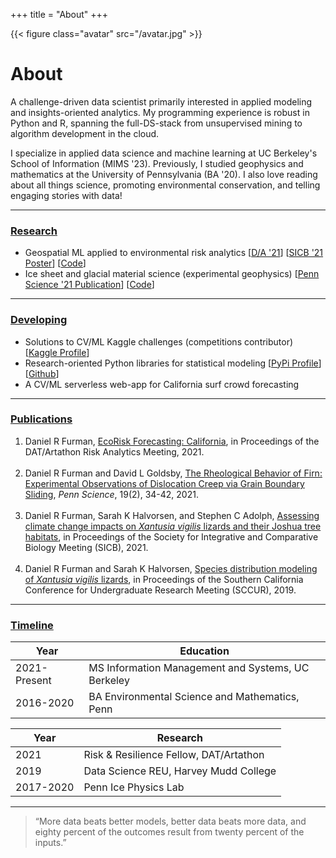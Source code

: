 +++
title = "About"
+++

{{< figure class="avatar" src="/avatar.jpg" >}}

# About

A challenge-driven data scientist primarily interested in applied modeling and insights-oriented analytics. My programming experience is robust in Python and R, spanning the full-DS-stack from unsupervised mining to algorithm development in the cloud. 

I specialize in applied data science and machine learning at UC Berkeley's School of Information (MIMS '23). Previously, I studied geophysics and mathematics at the University of Pennsylvania (BA '20). I also love reading about all things science, promoting environmental conservation, and telling engaging stories with data!

---

### <ins>Research</ins>

- Geospatial ML applied to environmental risk analytics [[D/A '21](https://datartathon.com/projects/2021-daniel-ecorisk-california)] [[SICB '21 Poster](https://daniel-furman.github.io//research-outputs/SICB-poster-final.jpg)] [[Code](https://github.com/daniel-furman/PySDMs)]
- Ice sheet and glacial material science (experimental geophysics) [[Penn Science '21 Publication](https://daniel-furman.github.io//research-outputs/Furman-and-Goldsby-2021.pdf)] [[Code](https://github.com/daniel-furman/ice-densification-research)]
---

### <ins>Developing</ins>

- Solutions to CV/ML Kaggle challenges (competitions contributor) [[Kaggle Profile](https://www.kaggle.com/dryanfurman)]
- Research-oriented Python libraries for statistical modeling [[PyPi Profile](https://pypi.org/user/daniel-furman/)]  [[Github](https://github.com/daniel-furman)]
- A CV/ML serverless web-app for California surf crowd forecasting

---

### <ins>Publications</ins>

1. Daniel R Furman,  [EcoRisk Forecasting: California](https://datartathon.com/projects/2021-daniel-ecorisk-california), in Proceedings of the DAT/Artathon Risk Analytics Meeting, 2021. <br><br>
2. Daniel R Furman and David L Goldsby, [The Rheological Behavior of Firn: Experimental Observations of Dislocation Creep via Grain Boundary Sliding](https://daniel-furman.github.io//research-outputs/Furman-and-Goldsby-2021.pdf), *Penn Science*, 19(2), 34-42, 2021. <br><br>
3. Daniel R Furman, Sarah K Halvorsen, and Stephen C Adolph, [Assessing climate change impacts on *Xantusia vigilis* lizards and their Joshua tree habitats](https://daniel-furman.github.io//research-outputs/SICB-poster-final.jpg), in Proceedings of the Society for Integrative and Comparative Biology Meeting (SICB), 2021. <br><br>
4. Daniel R Furman and Sarah K Halvorsen, [Species distribution modeling of *Xantusia vigilis* lizards](https://daniel-furman.github.io//research-outputs/SCCUR-2019-presentation.pdf), in Proceedings of the Southern California Conference for Undergraduate Research Meeting (SCCUR), 2019. <br>


---

### <ins>Timeline</ins>

Year | Education
-----|-------
2021-Present | MS Information Management and Systems, UC Berkeley
2016-2020 | BA Environmental Science and Mathematics, Penn

Year | Research
-----|-------
2021 | Risk & Resilience Fellow, DAT/Artathon
2019 | Data Science REU, Harvey Mudd College
2017-2020 | Penn Ice Physics Lab

---

> “More data beats better models, better data beats more data, and eighty percent of the outcomes result from twenty percent of the inputs.”
